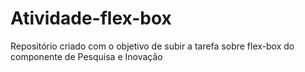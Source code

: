 # Atividade-flex-box
Repositório criado com o objetivo de subir a tarefa sobre flex-box do componente de Pesquisa e Inovação
